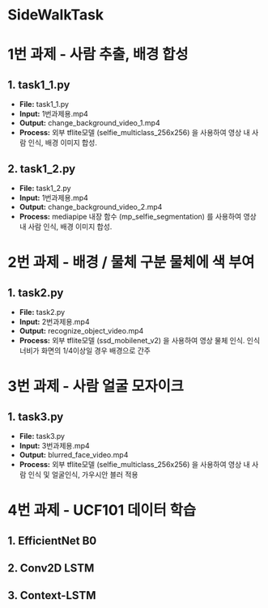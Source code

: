 # SideWalkTask

# 1번 과제 - 사람 추출, 배경 합성

## 1. task1_1.py
- **File:** task1_1.py
- **Input:** 1번과제용.mp4
- **Output:** change_background_video_1.mp4
- **Process:** 외부 tflite모델 (selfie_multiclass_256x256) 을 사용하여 영상 내 사람 인식, 배경 이미지 합성.

## 2. task1_2.py
- **File:** task1_2.py
- **Input:** 1번과제용.mp4
- **Output:** change_background_video_2.mp4
- **Process:** mediapipe 내장 함수 (mp_selfie_segmentation) 를 사용하여 영상 내 사람 인식, 배경 이미지 합성.


# 2번 과제 - 배경 / 물체 구분 물체에 색 부여

## 1. task2.py
- **File:** task2.py
- **Input:** 2번과제용.mp4
- **Output:** recognize_object_video.mp4
- **Process:** 외부 tflite모델 (ssd_mobilenet_v2) 을 사용하여 영상 물체 인식. 인식 너비가 화면의 1/4이상일 경우 배경으로 간주


# 3번 과제 - 사람 얼굴 모자이크

## 1. task3.py
- **File:** task3.py
- **Input:** 3번과제용.mp4
- **Output:** blurred_face_video.mp4
- **Process:** 외부 tflite모델 (selfie_multiclass_256x256) 을 사용하여 영상 내 사람 인식 및 얼굴인식, 가우시안 블러 적용


# 4번 과제 - UCF101 데이터 학습

## 1. EfficientNet B0
## 2. Conv2D LSTM
## 3. Context-LSTM